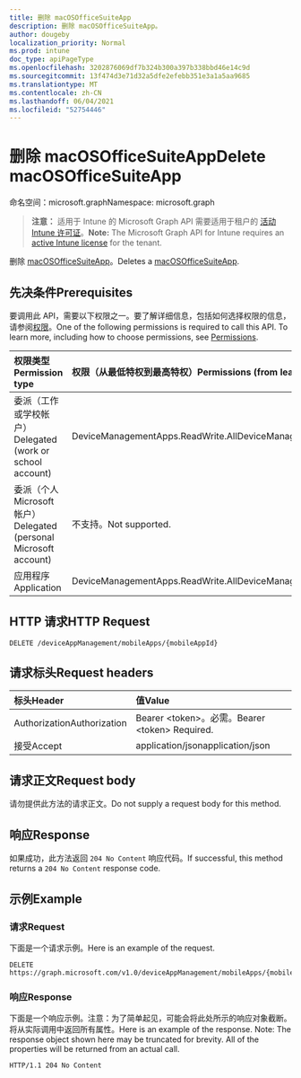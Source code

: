 ```yaml
---
title: 删除 macOSOfficeSuiteApp
description: 删除 macOSOfficeSuiteApp。
author: dougeby
localization_priority: Normal
ms.prod: intune
doc_type: apiPageType
ms.openlocfilehash: 3202876069df7b324b300a397b338bbd46e14c9d
ms.sourcegitcommit: 13f474d3e71d32a5dfe2efebb351e3a1a5aa9685
ms.translationtype: MT
ms.contentlocale: zh-CN
ms.lasthandoff: 06/04/2021
ms.locfileid: "52754446"
---
```

# <a name="delete-macosofficesuiteapp"></a><span data-ttu-id="1b209-103">删除 macOSOfficeSuiteApp</span><span class="sxs-lookup"><span data-stu-id="1b209-103">Delete macOSOfficeSuiteApp</span></span>

<span data-ttu-id="1b209-104">命名空间：microsoft.graph</span><span class="sxs-lookup"><span data-stu-id="1b209-104">Namespace: microsoft.graph</span></span>

> <span data-ttu-id="1b209-105">**注意：** 适用于 Intune 的 Microsoft Graph API 需要适用于租户的 [活动 Intune 许可证](https://go.microsoft.com/fwlink/?linkid=839381)。</span><span class="sxs-lookup"><span data-stu-id="1b209-105">**Note:** The Microsoft Graph API for Intune requires an [active Intune license](https://go.microsoft.com/fwlink/?linkid=839381) for the tenant.</span></span>

<span data-ttu-id="1b209-106">删除 [macOSOfficeSuiteApp](../resources/intune-apps-macosofficesuiteapp.md)。</span><span class="sxs-lookup"><span data-stu-id="1b209-106">Deletes a [macOSOfficeSuiteApp](../resources/intune-apps-macosofficesuiteapp.md).</span></span>

## <a name="prerequisites"></a><span data-ttu-id="1b209-107">先决条件</span><span class="sxs-lookup"><span data-stu-id="1b209-107">Prerequisites</span></span>
<span data-ttu-id="1b209-p101">要调用此 API，需要以下权限之一。要了解详细信息，包括如何选择权限的信息，请参阅[权限](/graph/permissions-reference)。</span><span class="sxs-lookup"><span data-stu-id="1b209-p101">One of the following permissions is required to call this API. To learn more, including how to choose permissions, see [Permissions](/graph/permissions-reference).</span></span>

|<span data-ttu-id="1b209-110">权限类型</span><span class="sxs-lookup"><span data-stu-id="1b209-110">Permission type</span></span>|<span data-ttu-id="1b209-111">权限（从最低特权到最高特权）</span><span class="sxs-lookup"><span data-stu-id="1b209-111">Permissions (from least to most privileged)</span></span>|
|:---|:---|
|<span data-ttu-id="1b209-112">委派（工作或学校帐户）</span><span class="sxs-lookup"><span data-stu-id="1b209-112">Delegated (work or school account)</span></span>|<span data-ttu-id="1b209-113">DeviceManagementApps.ReadWrite.All</span><span class="sxs-lookup"><span data-stu-id="1b209-113">DeviceManagementApps.ReadWrite.All</span></span>|
|<span data-ttu-id="1b209-114">委派（个人 Microsoft 帐户）</span><span class="sxs-lookup"><span data-stu-id="1b209-114">Delegated (personal Microsoft account)</span></span>|<span data-ttu-id="1b209-115">不支持。</span><span class="sxs-lookup"><span data-stu-id="1b209-115">Not supported.</span></span>|
|<span data-ttu-id="1b209-116">应用程序</span><span class="sxs-lookup"><span data-stu-id="1b209-116">Application</span></span>|<span data-ttu-id="1b209-117">DeviceManagementApps.ReadWrite.All</span><span class="sxs-lookup"><span data-stu-id="1b209-117">DeviceManagementApps.ReadWrite.All</span></span>|

## <a name="http-request"></a><span data-ttu-id="1b209-118">HTTP 请求</span><span class="sxs-lookup"><span data-stu-id="1b209-118">HTTP Request</span></span>
<!-- {
  "blockType": "ignored"
}
-->
``` http
DELETE /deviceAppManagement/mobileApps/{mobileAppId}
```

## <a name="request-headers"></a><span data-ttu-id="1b209-119">请求标头</span><span class="sxs-lookup"><span data-stu-id="1b209-119">Request headers</span></span>
|<span data-ttu-id="1b209-120">标头</span><span class="sxs-lookup"><span data-stu-id="1b209-120">Header</span></span>|<span data-ttu-id="1b209-121">值</span><span class="sxs-lookup"><span data-stu-id="1b209-121">Value</span></span>|
|:---|:---|
|<span data-ttu-id="1b209-122">Authorization</span><span class="sxs-lookup"><span data-stu-id="1b209-122">Authorization</span></span>|<span data-ttu-id="1b209-123">Bearer &lt;token&gt;。必需。</span><span class="sxs-lookup"><span data-stu-id="1b209-123">Bearer &lt;token&gt; Required.</span></span>|
|<span data-ttu-id="1b209-124">接受</span><span class="sxs-lookup"><span data-stu-id="1b209-124">Accept</span></span>|<span data-ttu-id="1b209-125">application/json</span><span class="sxs-lookup"><span data-stu-id="1b209-125">application/json</span></span>|

## <a name="request-body"></a><span data-ttu-id="1b209-126">请求正文</span><span class="sxs-lookup"><span data-stu-id="1b209-126">Request body</span></span>
<span data-ttu-id="1b209-127">请勿提供此方法的请求正文。</span><span class="sxs-lookup"><span data-stu-id="1b209-127">Do not supply a request body for this method.</span></span>

## <a name="response"></a><span data-ttu-id="1b209-128">响应</span><span class="sxs-lookup"><span data-stu-id="1b209-128">Response</span></span>
<span data-ttu-id="1b209-129">如果成功，此方法返回 `204 No Content` 响应代码。</span><span class="sxs-lookup"><span data-stu-id="1b209-129">If successful, this method returns a `204 No Content` response code.</span></span>

## <a name="example"></a><span data-ttu-id="1b209-130">示例</span><span class="sxs-lookup"><span data-stu-id="1b209-130">Example</span></span>

### <a name="request"></a><span data-ttu-id="1b209-131">请求</span><span class="sxs-lookup"><span data-stu-id="1b209-131">Request</span></span>
<span data-ttu-id="1b209-132">下面是一个请求示例。</span><span class="sxs-lookup"><span data-stu-id="1b209-132">Here is an example of the request.</span></span>
``` http
DELETE https://graph.microsoft.com/v1.0/deviceAppManagement/mobileApps/{mobileAppId}
```

### <a name="response"></a><span data-ttu-id="1b209-133">响应</span><span class="sxs-lookup"><span data-stu-id="1b209-133">Response</span></span>
<span data-ttu-id="1b209-p102">下面是一个响应示例。注意：为了简单起见，可能会将此处所示的响应对象截断。将从实际调用中返回所有属性。</span><span class="sxs-lookup"><span data-stu-id="1b209-p102">Here is an example of the response. Note: The response object shown here may be truncated for brevity. All of the properties will be returned from an actual call.</span></span>
``` http
HTTP/1.1 204 No Content
```




